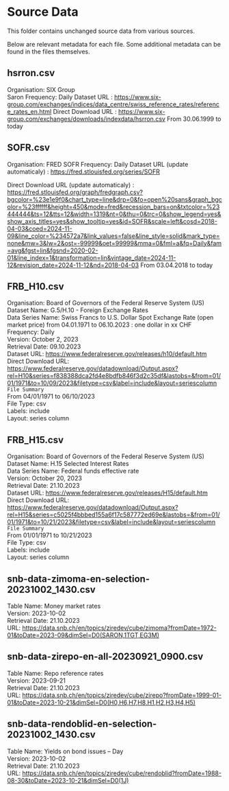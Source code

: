 # Source Data

This folder contains unchanged source data from various sources.

Below are relevant metadata for each file. Some additional metadata can be found in the files themselves.

## hsrron.csv
Organisation: SIX Group  
Saron
Frequency: Daily 
Dataset URL : https://www.six-group.com/exchanges/indices/data_centre/swiss_reference_rates/reference_rates_en.html
Direct Download URL : https://www.six-group.com/exchanges/downloads/indexdata/hsrron.csv
From 30.06.1999 to today

## SOFR.csv
Organisation: FRED
SOFR
Frequency: Daily 
Dataset URL (update automaticaly) : https://fred.stlouisfed.org/series/SOFR

Direct Download URL (update automaticaly) : https://fred.stlouisfed.org/graph/fredgraph.csv?bgcolor=%23e1e9f0&chart_type=line&drp=0&fo=open%20sans&graph_bgcolor=%23ffffff&height=450&mode=fred&recession_bars=on&txtcolor=%23444444&ts=12&tts=12&width=1319&nt=0&thu=0&trc=0&show_legend=yes&show_axis_titles=yes&show_tooltip=yes&id=SOFR&scale=left&cosd=2018-04-03&coed=2024-11-09&line_color=%234572a7&link_values=false&line_style=solid&mark_type=none&mw=3&lw=2&ost=-99999&oet=99999&mma=0&fml=a&fq=Daily&fam=avg&fgst=lin&fgsnd=2020-02-01&line_index=1&transformation=lin&vintage_date=2024-11-12&revision_date=2024-11-12&nd=2018-04-03
From 03.04.2018 to today

## FRB_H10.csv
Organisation: Board of Governors of the Federal Reserve System (US)  
Dataset Name: G.5/H.10 - Foreign Exchange Rates  
Data Series Name: Swiss Francs to U.S. Dollar Spot Exchange Rate (open market price) from 04.01.1971 to 06.10.2023 : one dollar in xx CHF
Frequency: Daily  
Version: October 2, 2023  
Retrieval Date: 09.10.2023  
Dataset URL: https://www.federalreserve.gov/releases/h10/default.htm  
Direct Download URL: https://www.federalreserve.gov/datadownload/Output.aspx?rel=H10&series=f838388dca2fd4e8bdfb846f3d2c35df&lastobs=&from=01/01/1971&to=10/09/2023&filetype=csv&label=include&layout=seriescolumn  
`File Summary`  
From 04/01/1971 to 06/10/2023  
File Type: csv  
Labels: include  
Layout: series column  

## FRB_H15.csv
Organisation: Board of Governors of the Federal Reserve System (US)  
Dataset Name: H.15 Selected Interest Rates  
Data Series Name: Federal funds effective rate  
Version: October 20, 2023  
Retrieval Date: 21.10.2023  
Dataset URL: https://www.federalreserve.gov/releases/H15/default.htm  
Direct Download URL: https://www.federalreserve.gov/datadownload/Output.aspx?rel=H15&series=c5025f4bbbed155a6f17c587772ed69e&lastobs=&from=01/01/1971&to=10/21/2023&filetype=csv&label=include&layout=seriescolumn  
`File Summary`  
From 01/01/1971 to 10/21/2023  
File Type: csv  
Labels: include  
Layout: series column  

## snb-data-zimoma-en-selection-20231002_1430.csv
Table Name: Money market rates  
Version: 2023-10-02  
Retrieval Date: 21.10.2023  
URL: https://data.snb.ch/en/topics/ziredev/cube/zimoma?fromDate=1972-01&toDate=2023-09&dimSel=D0(SARON,1TGT,EG3M)  


## snb-data-zirepo-en-all-20230921_0900.csv
Table Name: Repo reference rates  
Version: 2023-09-21  
Retrieval Date: 21.10.2023  
URL: https://data.snb.ch/en/topics/ziredev/cube/zirepo?fromDate=1999-01-01&toDate=2023-10-21&dimSel=D0(H0,H6,H7,H8,H1,H2,H3,H4,H5)  

## snb-data-rendoblid-en-selection-20231002_1430.csv
Table Name: Yields on bond issues – Day  
Version: 2023-10-02  
Retrieval Date: 21.10.2023  
URL: https://data.snb.ch/en/topics/ziredev/cube/rendoblid?fromDate=1988-08-30&toDate=2023-10-21&dimSel=D0(1J)  
